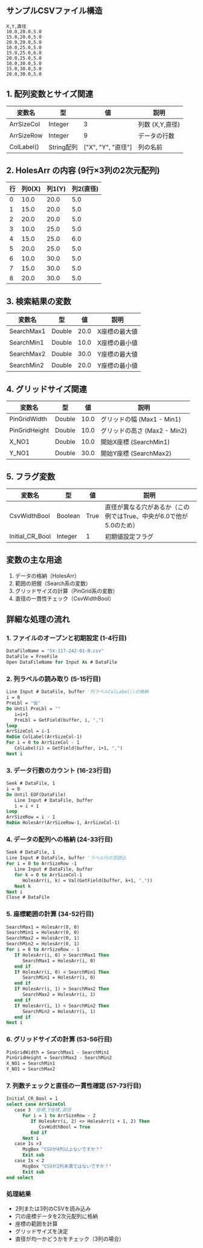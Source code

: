 

## サンプルCSVファイル構造
```csv
X,Y,直径
10.0,20.0,5.0
15.0,20.0,5.0
20.0,20.0,5.0
10.0,25.0,5.0
15.0,25.0,6.0
20.0,25.0,5.0
10.0,30.0,5.0
15.0,30.0,5.0
20.0,30.0,5.0
```

## 1. 配列変数とサイズ関連

| 変数名 | 型 | 値 | 説明 |
|--------|-----|-----|------|
| ArrSizeCol | Integer | 3 | 列数 (X,Y,直径) |
| ArrSizeRow | Integer | 9 | データの行数 |
| ColLabel() | String配列 | ["X", "Y", "直径"] | 列の名前 |

## 2. HolesArr の内容 (9行×3列の2次元配列)

| 行 | 列0(X) | 列1(Y) | 列2(直径) |
|----|---------|---------|------------|
| 0 | 10.0 | 20.0 | 5.0 |
| 1 | 15.0 | 20.0 | 5.0 |
| 2 | 20.0 | 20.0 | 5.0 |
| 3 | 10.0 | 25.0 | 5.0 |
| 4 | 15.0 | 25.0 | 6.0 |
| 5 | 20.0 | 25.0 | 5.0 |
| 6 | 10.0 | 30.0 | 5.0 |
| 7 | 15.0 | 30.0 | 5.0 |
| 8 | 20.0 | 30.0 | 5.0 |

## 3. 検索結果の変数

| 変数名 | 型 | 値 | 説明 |
|--------|-----|-----|------|
| SearchMax1 | Double | 20.0 | X座標の最大値 |
| SearchMin1 | Double | 10.0 | X座標の最小値 |
| SearchMax2 | Double | 30.0 | Y座標の最大値 |
| SearchMin2 | Double | 20.0 | Y座標の最小値 |

## 4. グリッドサイズ関連

| 変数名 | 型 | 値 | 説明 |
|--------|-----|-----|------|
| PinGridWidth | Double | 10.0 | グリッドの幅 (Max1 - Min1) |
| PinGridHeight | Double | 10.0 | グリッドの高さ (Max2 - Min2) |
| X_NO1 | Double | 10.0 | 開始X座標 (SearchMin1) |
| Y_NO1 | Double | 30.0 | 開始Y座標 (SearchMax2) |

## 5. フラグ変数

| 変数名 | 型 | 値 | 説明 |
|--------|-----|-----|------|
| CsvWidthBool | Boolean | True | 直径が異なる穴があるか（この例ではTrue、中央が6.0で他が5.0のため） |
| Initial_CR_Bool | Integer | 1 | 初期値設定フラグ |

## 変数の主な用途
1. データの格納（HolesArr）
2. 範囲の把握（Search系の変数）
3. グリッドサイズの計算（PinGrid系の変数）
4. 直径の一貫性チェック（CsvWidthBool）

## 詳細な処理の流れ

### 1. ファイルのオープンと初期設定 (1-4行目)
```vb
DataFileName = "5X-117-242-01-B.csv"
DataFile = FreeFile
Open DataFileName for Input As # DataFile
```

### 2. 列ラベルの読み取り (5-15行目)
```vb
Line Input # DataFile, buffer '列ラベルColLabel()の格納
i = 0
PreLbl = "仮"
Do Until PreLbl = ""
   i=i+1
   PreLbl = GetField(buffer, i, ",")
loop
ArrSizeCol = i-1
ReDim ColLabel(ArrSizeCol-1)
For i = 0 to ArrSizeCol - 1
   ColLabel(i) = GetField(buffer, i+1, ",")
Next i
```

### 3. データ行数のカウント (16-23行目)
```vb
Seek # DataFile, 1
i = 0
Do Until EOF(DataFile)
   Line Input # DataFile, buffer
   i = i + 1
Loop
ArrSizeRow = i - 1
ReDim HolesArr(ArrSizeRow-1, ArrSizeCol-1)
```

### 4. データの配列への格納 (24-33行目)
```vb
Seek # DataFile, 1
Line Input # DataFile, buffer 'ラベル行の空読込
For i = 0 to ArrSizeRow -1
   Line Input # DataFile, buffer
   for k = 0 to ArrSizeCol-1
      HolesArr(i, k) = Val(GetField(buffer, k+1, ","))
   Next k
Next i
Close # DataFile
```

### 5. 座標範囲の計算 (34-52行目)
```vb
SearchMax1 = HolesArr(0, 0)
SearchMin1 = HolesArr(0, 0)
SearchMax2 = HolesArr(0, 1)
SearchMin2 = HolesArr(0, 1)
For i = 0 to ArrSizeRow - 1
   If HolesArr(i, 0) > SearchMax1 Then
      SearchMax1 = HolesArr(i, 0)
   end if
   If HolesArr(i, 0) < SearchMin1 Then
      SearchMin1 = HolesArr(i, 0)
   end if
   If HolesArr(i, 1) > SearchMax2 Then
      SearchMax2 = HolesArr(i, 1)
   end if
   If HolesArr(i, 1) < SearchMin2 Then
      SearchMin2 = HolesArr(i, 1)
   end if
Next i
```

### 6. グリッドサイズの計算 (53-56行目)
```vb
PinGridWidth = SearchMax1 - SearchMin1
PinGridHeight = SearchMax2 - SearchMin2
X_NO1 = SearchMin1
Y_NO1 = SearchMax2
```

### 7. 列数チェックと直径の一貫性確認 (57-73行目)
```vb
Initial_CR_Bool = 1
select case ArrSizeCol
   case 3 '座標,Y座標,直径
      For i = 1 to ArrSizeRow - 2
         If HolesArr(i, 2) <> HolesArr(i + 1, 2) Then
            CsvWidthBool = True
         End if
      Next i
   case Is >3
      MsgBox "CSVが4列以上ないですか？"
      Exit sub
   case Is < 2
      MsgBox "CSVが2列未満ではないですか？"
      Exit sub
end select
```

### 処理結果
- 2列または3列のCSVを読み込み
- 穴の座標データを2次元配列に格納
- 座標の範囲を計算
- グリッドサイズを決定
- 直径が均一かどうかをチェック（3列の場合）
